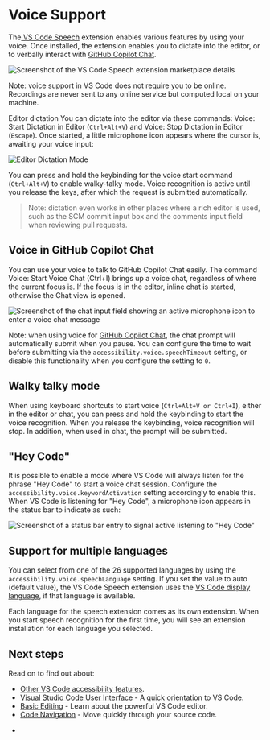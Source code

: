 # Voice Support
The[ VS Code Speech](https://marketplace.visualstudio.com/items?itemName=ms-vscode.vscode-speech) extension enables various features by using your voice. Once installed, the extension enables you to dictate into the editor, or to verbally interact with [GitHub Copilot Chat](https://marketplace.visualstudio.com/items?itemName=GitHub.copilot-chat).

![Screenshot of the VS Code Speech extension marketplace details](https://code.visualstudio.com/assets/docs/editor/accessibility/speech-extension.png)

Note: voice support in VS Code does not require you to be online. Recordings are never sent to any online service but computed local on your machine.

Editor dictation
You can dictate into the editor via these commands: Voice: Start Dictation in Editor (`Ctrl+Alt+V`) and Voice: Stop Dictation in Editor (``Escape``). Once started, a little microphone icon appears where the cursor is, awaiting your voice input:

![Editor Dictation Mode](https://code.visualstudio.com/assets/docs/editor/accessibility/editor-dictate.png)

You can press and hold the keybinding for the voice start command (``Ctrl+Alt+V``) to enable walky-talky mode. Voice recognition is active until you release the keys, after which the request is submitted automatically.

> Note: dictation even works in other places where a rich editor is used, such as the SCM commit input box and the comments input field when reviewing pull requests.

## Voice in GitHub Copilot Chat
You can use your voice to talk to GitHub Copilot Chat easily. The command Voice: Start Voice Chat (Ctrl+I) brings up a voice chat, regardless of where the current focus is. If the focus is in the editor, inline chat is started, otherwise the Chat view is opened.

![Screenshot of the chat input field showing an active microphone icon to enter a voice chat message](https://code.visualstudio.com/assets/docs/editor/accessibility/voice-chat.png)

Note: when using voice for [GitHub Copilot Chat](https://marketplace.visualstudio.com/items?itemName=GitHub.copilot-chat), the chat prompt will automatically submit when you pause. You can configure the time to wait before submitting via the ``accessibility.voice.speechTimeout`` setting, or disable this functionality when you configure the setting to ``0``.

## Walky talky mode
When using keyboard shortcuts to start voice (``Ctrl+Alt+V or Ctrl+I``), either in the editor or chat, you can press and hold the keybinding to start the voice recognition. When you release the keybinding, voice recognition will stop. In addition, when used in chat, the prompt will be submitted.

## "Hey Code"
It is possible to enable a mode where VS Code will always listen for the phrase "Hey Code" to start a voice chat session. Configure the ``accessibility.voice.keywordActivation`` setting accordingly to enable this. When VS Code is listening for "Hey Code", a microphone icon appears in the status bar to indicate as such:

![Screenshot of a status bar entry to signal active listening to "Hey Code"](https://code.visualstudio.com/assets/docs/editor/accessibility/hey-code.png)

## Support for multiple languages
You can select from one of the 26 supported languages by using the ``accessibility.voice.speechLanguage`` setting. If you set the value to auto (default value), the VS Code Speech extension uses the [VS Code display language](https://code.visualstudio.com/docs/getstarted/locales), if that language is available.

Each language for the speech extension comes as its own extension. When you start speech recognition for the first time, you will see an extension installation for each language you selected.

## Next steps
Read on to find out about:

* [Other VS Code accessibility features](https://code.visualstudio.com/docs/editor/accessibility).
* [Visual Studio Code User Interface](https://code.visualstudio.com/docs/getstarted/userinterface) - A quick orientation to VS Code.
* [Basic Editing](https://code.visualstudio.com/docs/editor/codebasics) - Learn about the powerful VS Code editor.
* [Code Navigation](https://code.visualstudio.com/docs/editor/editingevolved) - Move quickly through your source code.

-